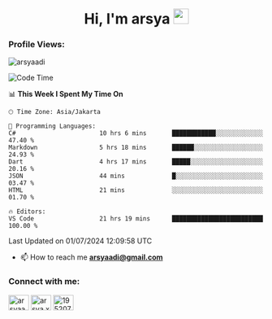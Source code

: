 <h1 align="center">Hi, I'm arsya 
  <img src="https://media.giphy.com/media/hvRJCLFzcasrR4ia7z/giphy.gif" width="30px"/>
</h1>

<p align="left"> <h3>Profile Views:</h3> <img src="https://komarev.com/ghpvc/?username=arsyaadi&label=Profile%20views&color=0e75b6&style=flat" alt="arsyaadi" /> </p>

<!--START_SECTION:waka-->
![Code Time](http://img.shields.io/badge/Code%20Time-2%2C866%20hrs%2055%20mins-blue)

📊 **This Week I Spent My Time On** 

```text
🕑︎ Time Zone: Asia/Jakarta

💬 Programming Languages: 
C#                       10 hrs 6 mins       ████████████░░░░░░░░░░░░░   47.40 % 
Markdown                 5 hrs 18 mins       ██████░░░░░░░░░░░░░░░░░░░   24.93 % 
Dart                     4 hrs 17 mins       █████░░░░░░░░░░░░░░░░░░░░   20.16 % 
JSON                     44 mins             █░░░░░░░░░░░░░░░░░░░░░░░░   03.47 % 
HTML                     21 mins             ░░░░░░░░░░░░░░░░░░░░░░░░░   01.70 % 

🔥 Editors: 
VS Code                  21 hrs 19 mins      █████████████████████████   100.00 % 
```


 Last Updated on 01/07/2024 12:09:58 UTC
<!--END_SECTION:waka-->

- 📫 How to reach me **arsyaadi@gmail.com**


<h3 align="left">Connect with me:</h3>
<p align="left">
<a href="https://linkedin.com/in/arsyaadi" target="blank"><img align="center" src="https://raw.githubusercontent.com/rahuldkjain/github-profile-readme-generator/master/src/images/icons/Social/linked-in-alt.svg" alt="arsyaadi" height="30" width="40" /></a>
<a href="https://fb.com/arsya.xkz" target="blank"><img align="center" src="https://raw.githubusercontent.com/rahuldkjain/github-profile-readme-generator/master/src/images/icons/Social/facebook.svg" alt="arsya.xkz" height="30" width="40" /></a>
<a href="https://stackoverflow.com/users/19520749" target="blank"><img align="center" src="https://raw.githubusercontent.com/rahuldkjain/github-profile-readme-generator/master/src/images/icons/Social/stack-overflow.svg" alt="19520749" height="30" width="40" /></a>
</p>

